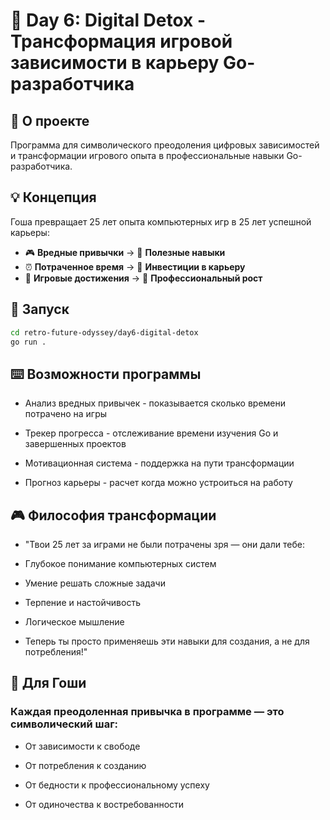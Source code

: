 # 🔄 Day 6: Digital Detox - Трансформация игровой зависимости в карьеру Go-разработчика

## 🎯 О проекте

Программа для символического преодоления цифровых зависимостей и трансформации игрового опыта в профессиональные навыки Go-разработчика.

## 💡 Концепция

Гоша превращает 25 лет опыта компьютерных игр в 25 лет успешной карьеры:
- 🎮 **Вредные привычки** → 🐹 **Полезные навыки**
- ⏰ **Потраченное время** → 💼 **Инвестиции в карьеру**
- 🎯 **Игровые достижения** → 🚀 **Профессиональный рост**

## 🚀 Запуск

```bash
cd retro-future-odyssey/day6-digital-detox
go run .
```

## ⌨️ Возможности программы
 - Анализ вредных привычек - показывается сколько времени потрачено на игры

 - Трекер прогресса - отслеживание времени изучения Go и завершенных проектов

 - Мотивационная система - поддержка на пути трансформации

 - Прогноз карьеры - расчет когда можно устроиться на работу

## 🎮 Философия трансформации
 - "Твои 25 лет за играми не были потрачены зря — они дали тебе:

 - Глубокое понимание компьютерных систем

 - Умение решать сложные задачи

 - Терпение и настойчивость

 - Логическое мышление

 - Теперь ты просто применяешь эти навыки для создания, а не для потребления!"

## 💪 Для Гоши

### Каждая преодоленная привычка в программе — это символический шаг:

 - От зависимости к свободе

 - От потребления к созданию

 - От бедности к профессиональному успеху

 - От одиночества к востребованности
